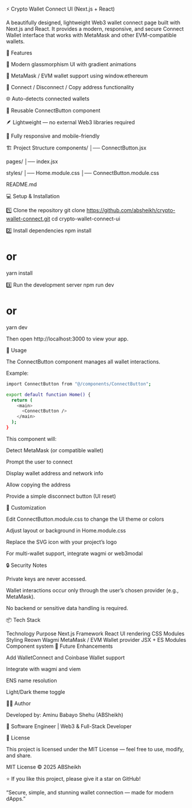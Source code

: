 ⚡ Crypto Wallet Connect UI (Next.js + React)

A beautifully designed, lightweight Web3 wallet connect page built with Next.js and React.
It provides a modern, responsive, and secure Connect Wallet interface that works with MetaMask and other EVM-compatible wallets.

🚀 Features

🎨 Modern glassmorphism UI with gradient animations

🦊 MetaMask / EVM wallet support using window.ethereum

🔗 Connect / Disconnect / Copy address functionality

🌐 Auto-detects connected wallets

🧩 Reusable ConnectButton component

🪶 Lightweight — no external Web3 libraries required

📱 Fully responsive and mobile-friendly

🏗️ Project Structure
components/
│── ConnectButton.jsx

pages/
│── index.jsx

styles/
│── Home.module.css
│── ConnectButton.module.css

README.md

💻 Setup & Installation

1️⃣ Clone the repository
git clone https://github.com/absheikh/crypto-wallet-connect.git
cd crypto-wallet-connect-ui

2️⃣ Install dependencies
npm install
# or
yarn install

3️⃣ Run the development server
npm run dev
# or
yarn dev


Then open http://localhost:3000
 to view your app.

🧠 Usage

The ConnectButton component manages all wallet interactions.

Example:
```bash
import ConnectButton from "@/components/ConnectButton";

export default function Home() {
  return (
    <main>
      <ConnectButton />
    </main>
  );
}
```

This component will:

Detect MetaMask (or compatible wallet)

Prompt the user to connect

Display wallet address and network info

Allow copying the address

Provide a simple disconnect button (UI reset)

🧩 Customization

Edit ConnectButton.module.css to change the UI theme or colors

Adjust layout or background in Home.module.css

Replace the SVG icon with your project’s logo

For multi-wallet support, integrate wagmi or web3modal

🔒 Security Notes

Private keys are never accessed.

Wallet interactions occur only through the user’s chosen provider (e.g., MetaMask).

No backend or sensitive data handling is required.

📦 Tech Stack

Technology	Purpose
Next.js	Framework
React	UI rendering
CSS Modules	Styling
Reown Wagmi MetaMask / EVM	Wallet provider
JSX + ES Modules	Component system
🧰 Future Enhancements

 Add WalletConnect and Coinbase Wallet support

 Integrate with wagmi and viem

 ENS name resolution

 Light/Dark theme toggle

🧑‍💻 Author

Developed by: Aminu Babayo Shehu (ABSheikh)

💼 Software Engineer | Web3 & Full-Stack Developer

📄 License

This project is licensed under the MIT License — feel free to use, modify, and share.

MIT License © 2025 ABSheikh


⭐ If you like this project, please give it a star on GitHub!

“Secure, simple, and stunning wallet connection — made for modern dApps.”